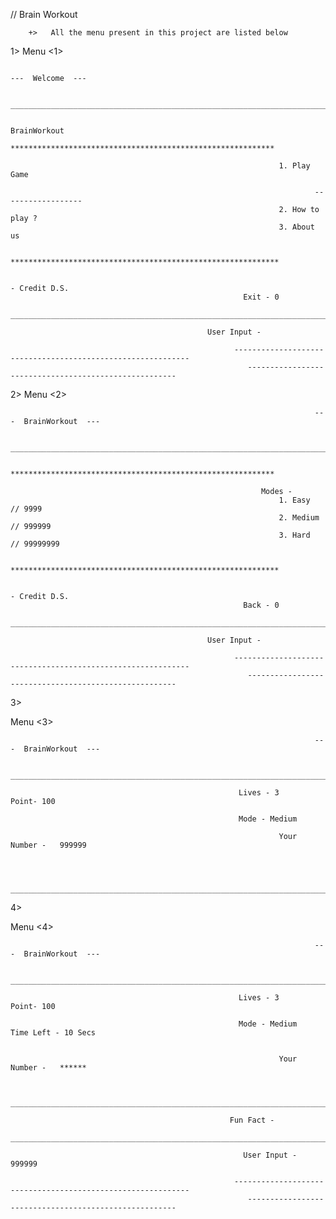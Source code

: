 



// Brain Workout


        +>   All the menu present in this project are listed below 
		
		
				
				
				
1>
Menu <1>                  
			
																			---  Welcome  ---
														  
												________________________________________________________________________
																							
																			BrainWorkout		
                                                      ***********************************************************																		
																							
																1. Play Game  			           	
																							
																		------------------  	       	
																2. How to play ?		           	
																3. About us  			           	
																
                                                      ************************************************************
																							
																						- Credit D.S.  
														Exit - 0
												__________________________________________________________________________
													  
												User Input - 	  
												
											          ------------------------------------------------------------
											             ------------------------------------------------------
														 


2>
Menu <2>			


																		---  BrainWorkout  ---
														  
												________________________________________________________________________
																								
                                                      ***********************************************************																		
																		
															Modes -
																1. Easy   		   // 9999	           	 	       	
																2. Medium		   // 999999        	
																3. Hard			   // 99999999       	
																
                                                      ************************************************************
																							
																						- Credit D.S.  
														Back - 0
												__________________________________________________________________________
													  
												User Input - 	  
												
											          ------------------------------------------------------------
											             ------------------------------------------------------
														 											 
														 
														 
														 
														 
														 
														 
3>

Menu <3>										 
																	 
														 
																		---  BrainWorkout  ---
														  
												________________________________________________________________________
													
													   Lives - 3             							Point- 100  
													
													   Mode - Medium
															
														     	Your Number -   999999
										 
														 
														 
												________________________________________________________________________
												
												
												
												
												
														 
														 
4>

Menu <4>										 
																	 
														 
																		---  BrainWorkout  ---
														  
												________________________________________________________________________
													
													   Lives - 3             							Point- 100  
													
													   Mode - Medium							Time Left - 10 Secs
															
															
														     	Your Number -   ******
									
											 
												________________________________________________________________________
												
												     Fun Fact - 		 
												________________________________________________________________________
													  
												        User Input -  999999
												
											          ------------------------------------------------------------
											             ------------------------------------------------------
														 
														 
														 
										
														 
														 
														 
														 
														 
														 
														 
														 
														 
														 
														 
														 